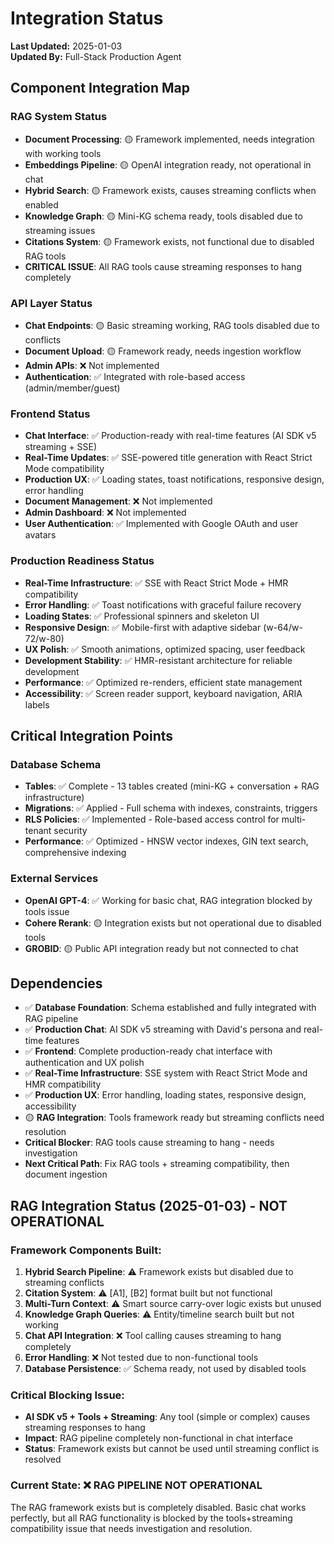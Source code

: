 # Integration Status

**Last Updated:** 2025-01-03  
**Updated By:** Full-Stack Production Agent

## Component Integration Map

### RAG System Status
- **Document Processing**: 🟡 Framework implemented, needs integration with working tools
- **Embeddings Pipeline**: 🟡 OpenAI integration ready, not operational in chat
- **Hybrid Search**: 🟡 Framework exists, causes streaming conflicts when enabled
- **Knowledge Graph**: 🟡 Mini-KG schema ready, tools disabled due to streaming issues
- **Citations System**: 🟡 Framework exists, not functional due to disabled RAG tools
- **CRITICAL ISSUE**: All RAG tools cause streaming responses to hang completely

### API Layer Status  
- **Chat Endpoints**: 🟡 Basic streaming working, RAG tools disabled due to conflicts
- **Document Upload**: 🟡 Framework ready, needs ingestion workflow
- **Admin APIs**: ❌ Not implemented
- **Authentication**: ✅ Integrated with role-based access (admin/member/guest)

### Frontend Status
- **Chat Interface**: ✅ Production-ready with real-time features (AI SDK v5 streaming + SSE)
- **Real-Time Updates**: ✅ SSE-powered title generation with React Strict Mode compatibility  
- **Production UX**: ✅ Loading states, toast notifications, responsive design, error handling
- **Document Management**: ❌ Not implemented
- **Admin Dashboard**: ❌ Not implemented
- **User Authentication**: ✅ Implemented with Google OAuth and user avatars

### Production Readiness Status
- **Real-Time Infrastructure**: ✅ SSE with React Strict Mode + HMR compatibility
- **Error Handling**: ✅ Toast notifications with graceful failure recovery
- **Loading States**: ✅ Professional spinners and skeleton UI
- **Responsive Design**: ✅ Mobile-first with adaptive sidebar (w-64/w-72/w-80)
- **UX Polish**: ✅ Smooth animations, optimized spacing, user feedback
- **Development Stability**: ✅ HMR-resistant architecture for reliable development
- **Performance**: ✅ Optimized re-renders, efficient state management
- **Accessibility**: ✅ Screen reader support, keyboard navigation, ARIA labels

## Critical Integration Points

### Database Schema
- **Tables**: ✅ Complete - 13 tables created (mini-KG + conversation + RAG infrastructure)
- **Migrations**: ✅ Applied - Full schema with indexes, constraints, triggers
- **RLS Policies**: ✅ Implemented - Role-based access control for multi-tenant security
- **Performance**: ✅ Optimized - HNSW vector indexes, GIN text search, comprehensive indexing

### External Services
- **OpenAI GPT-4**: ✅ Working for basic chat, RAG integration blocked by tools issue
- **Cohere Rerank**: 🟡 Integration exists but not operational due to disabled tools
- **GROBID**: 🟡 Public API integration ready but not connected to chat

## Dependencies
- ✅ **Database Foundation**: Schema established and fully integrated with RAG pipeline
- ✅ **Production Chat**: AI SDK v5 streaming with David's persona and real-time features
- ✅ **Frontend**: Complete production-ready chat interface with authentication and UX polish
- ✅ **Real-Time Infrastructure**: SSE system with React Strict Mode and HMR compatibility
- ✅ **Production UX**: Error handling, loading states, responsive design, accessibility
- 🟡 **RAG Integration**: Tools framework ready but streaming conflicts need resolution
- **Critical Blocker**: RAG tools cause streaming to hang - needs investigation
- **Next Critical Path**: Fix RAG tools + streaming compatibility, then document ingestion

## RAG Integration Status (2025-01-03) - NOT OPERATIONAL

### Framework Components Built:
1. **Hybrid Search Pipeline**: ⚠️ Framework exists but disabled due to streaming conflicts
2. **Citation System**: ⚠️ [A1], [B2] format built but not functional  
3. **Multi-Turn Context**: ⚠️ Smart source carry-over logic exists but unused
4. **Knowledge Graph Queries**: ⚠️ Entity/timeline search built but not working
5. **Chat API Integration**: ❌ Tool calling causes streaming to hang completely
6. **Error Handling**: ❌ Not tested due to non-functional tools
7. **Database Persistence**: ✅ Schema ready, not used by disabled tools

### Critical Blocking Issue:
- **AI SDK v5 + Tools + Streaming**: Any tool (simple or complex) causes streaming responses to hang
- **Impact**: RAG pipeline completely non-functional in chat interface
- **Status**: Framework exists but cannot be used until streaming conflict is resolved

### Current State: ❌ RAG PIPELINE NOT OPERATIONAL
The RAG framework exists but is completely disabled. Basic chat works perfectly, but all RAG functionality is blocked by the tools+streaming compatibility issue that needs investigation and resolution.